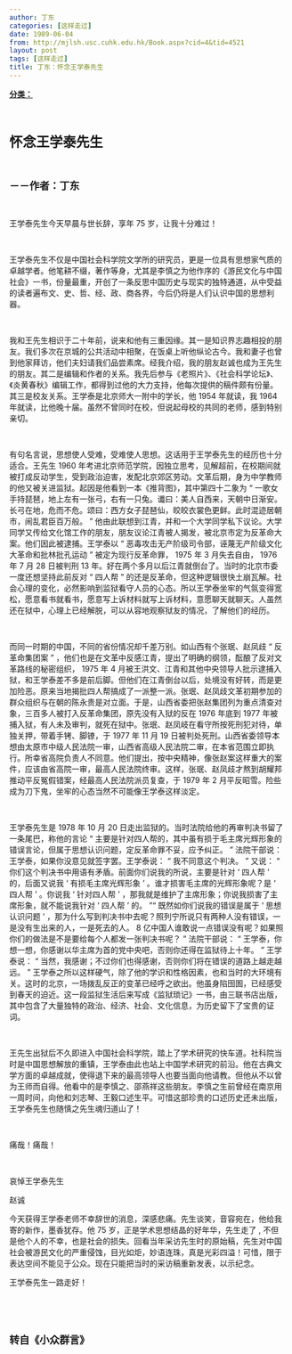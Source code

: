 ```yaml
---
author: 丁东
categories: [这样走过]
date: 1989-06-04
from: http://mjlsh.usc.cuhk.edu.hk/Book.aspx?cid=4&tid=4521
layout: post
tags: [这样走过]
title: 丁东：怀念王学泰先生
---
```


<div style="margin: 15px 10px 10px 0px;">
 <div>
  <span id="ctl00_ContentPlaceHolder1_chapter1_SubjectLabel" style="font-weight:bold;text-decoration:underline;">
   分类：
  </span>
 </div>
 <p class="p1">
  <b>
   <font size="5">
    <span class="s1">
    </span>
    <br/>
   </font>
  </b>
 </p>
 <p class="p2">
  <span class="s1">
   <b>
    <font size="5">
     怀念王学泰先生
    </font>
   </b>
  </span>
 </p>
 <p class="p2">
  <span class="s1">
   <b>
    <font size="4">
     <br/>
    </font>
   </b>
  </span>
 </p>
 <p class="p2">
  <span class="s1">
   <b>
    <font size="4">
     －－作者：丁东
    </font>
   </b>
  </span>
 </p>
 <p class="p1">
  <span class="s1">
  </span>
  <br/>
 </p>
 <p class="p2">
  <span class="s1">
   王学泰先生今天早晨与世长辞，享年
  </span>
  <span class="s2">
   75
  </span>
  <span class="s1">
   岁，让我十分难过！
  </span>
 </p>
 <p class="p1">
  <span class="s1">
  </span>
  <br/>
 </p>
 <p class="p2">
  <span class="s1">
   王学泰先生不仅是中国社会科学院文学所的研究员，更是一位具有思想家气质的卓越学者。他笔耕不缀，著作等身，尤其是李慎之为他作序的《游民文化与中国社会》一书，份量最重，开创了一条反思中国历史与现实的独特通道，从中受益的读者遍布文、史、哲、经、政、商各界，今后仍将是人们认识中国的思想利器。
  </span>
 </p>
 <p class="p1">
  <span class="s1">
  </span>
  <br/>
 </p>
 <p class="p2">
  <span class="s1">
   我和王先生相识于二十年前，说来和他有三重因缘。其一是知识界志趣相投的朋友。我们多次在京城的公共活动中相聚，在饭桌上听他纵论古今。我和妻子也曾到他家拜访，他们夫妇请我们品尝素席。经我介绍，我的朋友赵诚也成为王先生的朋友。其二是编辑和作者的关系。我先后参与《老照片》、《社会科学论坛》、《炎黄春秋》编辑工作，都得到过他的大力支持，他每次提供的稿件颇有份量。其三是校友关系。王学泰是北京师大一附中的学长，他
  </span>
  <span class="s2">
   1954
  </span>
  <span class="s1">
   年就读，我
  </span>
  <span class="s2">
   1964
  </span>
  <span class="s1">
   年就读，比他晚十届。虽然不曾同时在校，但说起母校的共同的老师，感到特别亲切。
  </span>
 </p>
 <p class="p1">
  <span class="s1">
  </span>
  <br/>
 </p>
 <p class="p2">
  <span class="s1">
   有句名言说，思想使人受难，受难使人思想。这话用于王学泰先生的经历也十分适合。王先生
  </span>
  <span class="s2">
   1960
  </span>
  <span class="s1">
   年考进北京师范学院，因独立思考，见解超前，在校期间就被打成反动学生，受到政治迫害，发配北京郊区劳动。文革后期，身为中学教师的他又被关进监狱。起因是他看到一本《推背图》，其中第四十二象为
  </span>
  <span class="s2">
   “
  </span>
  <span class="s1">
   一歌女手持琵琶，地上左有一张弓，右有一只兔。谶曰：美人自西来，天朝中日渐安。长弓在地，危而不危。颂曰：西方女子琵琶仙，皎皎衣裳色更鲜。此时混迹居朝市，闹乱君臣百万般。
  </span>
  <span class="s2">
   ”
  </span>
  <span class="s1">
   他由此联想到江青，并和一个大学同学私下议论。大学同学又传给文化馆工作的朋友，朋友议论江青被人揭发，被北京市定为反革命大案。他们因此被逮捕。王学泰以
  </span>
  <span class="s2">
   “
  </span>
  <span class="s1">
   恶毒攻击无产阶级司令部，诬蔑无产阶级文化大革命和批林批孔运动
  </span>
  <span class="s2">
   ”
  </span>
  <span class="s1">
   被定为现行反革命罪，
  </span>
  <span class="s2">
   1975
  </span>
  <span class="s1">
   年
  </span>
  <span class="s2">
   3
  </span>
  <span class="s1">
   月失去自由，
  </span>
  <span class="s2">
   1976
  </span>
  <span class="s1">
   年
  </span>
  <span class="s2">
   7
  </span>
  <span class="s1">
   月
  </span>
  <span class="s2">
   28
  </span>
  <span class="s1">
   日被判刑
  </span>
  <span class="s2">
   13
  </span>
  <span class="s1">
   年。好在两个多月以后江青就倒台了。当时的北京市委一度还想坚持此前反对
  </span>
  <span class="s2">
   “
  </span>
  <span class="s1">
   四人帮
  </span>
  <span class="s2">
   ”
  </span>
  <span class="s1">
   的还是反革命，但这种逻辑很快土崩瓦解。社会心理的变化，必然影响到监狱看守人员的心态。所以王学泰坐牢的气氛变得宽松，愿意看书就看书，愿意写上诉材料就写上诉材料，意愿聊天就聊天。人虽然还在狱中，心理上已经解脱，可以从容地观察狱友的情况，了解他们的经历。
  </span>
 </p>
 <p class="p1">
  <span class="s1">
  </span>
  <br/>
 </p>
 <p class="p2">
  <span class="s1">
   而同一时期的中国，不同的省份情况却千差万别。如山西有个张珉、赵凤歧
  </span>
  <span class="s2">
   “
  </span>
  <span class="s1">
   反革命集团案
  </span>
  <span class="s2">
   ”
  </span>
  <span class="s1">
   ，他们也是在文革中反感江青，提出了明确的纲领，酝酿了反对文革路线的秘密组织，
  </span>
  <span class="s2">
   1975
  </span>
  <span class="s1">
   年
  </span>
  <span class="s2">
   4
  </span>
  <span class="s1">
   月被王洪文、江青和其他中央领导人批示逮捕入狱，和王学泰差不多是前后脚。但他们在江青倒台以后，处境没有好转，而是更加险恶。原来当地揭批四人帮搞成了一派整一派。张珉、赵凤歧文革初期参加的群众组织与在朝的陈永贵是对立面。于是，山西省委把张赵集团列为重点清查对象，三百多人被打入反革命集团，原先没有入狱的反在
  </span>
  <span class="s2">
   1976
  </span>
  <span class="s1">
   年底到
  </span>
  <span class="s2">
   1977
  </span>
  <span class="s1">
   年被捕入狱，有人未及审判，就死在狱中。张珉、赵凤岐在看守所按死刑犯对待，单独关押，带着手铐、脚镣，于
  </span>
  <span class="s2">
   1977
  </span>
  <span class="s1">
   年
  </span>
  <span class="s2">
   11
  </span>
  <span class="s1">
   月
  </span>
  <span class="s2">
   19
  </span>
  <span class="s1">
   日被判处死刑。山西省委领导本想由太原市中级人民法院一审，山西省高级人民法院二审，在本省范围立即执行。所幸省高院负责人不同意。他们提出，按中央精神，像张赵案这样重大的案件，应该由省高院一审，最高人民法院终审。这样，张珉、赵凤歧才熬到胡耀邦推动平反冤假错案，经最高人民法院派员复查，于
  </span>
  <span class="s2">
   1979
  </span>
  <span class="s1">
   年
  </span>
  <span class="s2">
   2
  </span>
  <span class="s1">
   月平反昭雪。险些成为刀下鬼，坐牢的心态当然不可能像王学泰这样淡定。
  </span>
 </p>
 <p class="p1">
  <span class="s1">
  </span>
  <br/>
 </p>
 <p class="p2">
  <span class="s1">
   王学泰先生是
  </span>
  <span class="s2">
   1978
  </span>
  <span class="s1">
   年
  </span>
  <span class="s2">
   10
  </span>
  <span class="s1">
   月
  </span>
  <span class="s2">
   20
  </span>
  <span class="s1">
   日走出监狱的。当时法院给他的再审判决书留了一条尾巴，称他的言论
  </span>
  <span class="s2">
   “
  </span>
  <span class="s1">
   主要是针对四人帮的，其中虽有损于毛主席光辉形象的错误言论，但属于思想认识问题，定反革命罪不妥，应予纠正。
  </span>
  <span class="s2">
   ”
  </span>
  <span class="s1">
   法院干部说：王学泰，如果你没意见就签字罢。王学泰说：
  </span>
  <span class="s2">
   “
  </span>
  <span class="s1">
   我不同意这个判决。
  </span>
  <span class="s2">
   ”
  </span>
  <span class="s1">
   又说：
  </span>
  <span class="s2">
   “
  </span>
  <span class="s1">
   你们这个判决书中用语有矛盾。前面你们说我的所说，主要是针对
  </span>
  <span class="s2">
   ‘
  </span>
  <span class="s1">
   四人帮
  </span>
  <span class="s2">
   ’
  </span>
  <span class="s1">
   的，后面又说我
  </span>
  <span class="s2">
   ‘
  </span>
  <span class="s1">
   有损毛主席光辉形象
  </span>
  <span class="s2">
   ’
  </span>
  <span class="s1">
   。谁才损害毛主席的光辉形象呢？是
  </span>
  <span class="s2">
   ‘
  </span>
  <span class="s1">
   四人帮
  </span>
  <span class="s2">
   ’
  </span>
  <span class="s1">
   。你说我
  </span>
  <span class="s2">
   ‘
  </span>
  <span class="s1">
   针对四人帮
  </span>
  <span class="s2">
   ’
  </span>
  <span class="s1">
   ，那我就是维护了主席形象；你说我损害了主席形象，就不能说我针对
  </span>
  <span class="s2">
   ‘
  </span>
  <span class="s1">
   四人帮
  </span>
  <span class="s2">
   ’
  </span>
  <span class="s1">
   的。
  </span>
  <span class="s2">
   ”“
  </span>
  <span class="s1">
   既然如你们说我的错误是属于
  </span>
  <span class="s2">
   ‘
  </span>
  <span class="s1">
   思想认识问题
  </span>
  <span class="s2">
   ’
  </span>
  <span class="s1">
   ，那为什么写到判决书中去呢？照列宁所说只有两种人没有错误，一是没有生出来的人，一是死去的人。
  </span>
  <span class="s2">
   8
  </span>
  <span class="s1">
   亿中国人谁敢说一点错误没有呢？如果照你们的做法是不是要给每个人都发一张判决书呢？
  </span>
  <span class="s2">
   ”
  </span>
  <span class="s1">
   法院干部说：
  </span>
  <span class="s2">
   “
  </span>
  <span class="s1">
   王学泰，你想一想，你感谢以华主席为首的党中央吧，否则你还得在监狱待上十年。
  </span>
  <span class="s2">
   ”
  </span>
  <span class="s1">
   王学泰说：
  </span>
  <span class="s2">
   “
  </span>
  <span class="s1">
   当然，我感谢；不过你们也得感谢，否则你们将在错误的道路上越走越远。
  </span>
  <span class="s2">
   ”
  </span>
  <span class="s1">
   王学泰之所以这样硬气，除了他的学识和性格因素，也和当时的大环境有关。这时的北京，一场拨乱反正的变革已经呼之欲出。他虽身陷囹圄，已经感受到春天的迫近。这一段监狱生活后来写成《监狱琐记》一书，由三联书店出版，其中包含了大量独特的政治、经济、社会、文化信息，为历史留下了宝贵的证词。
  </span>
 </p>
 <p class="p1">
  <span class="s1">
  </span>
  <br/>
 </p>
 <p class="p2">
  <span class="s1">
   王先生出狱后不久即进入中国社会科学院，踏上了学术研究的快车道。社科院当时是中国思想解放的重镇，王学泰由此也站上中国学术研究的前沿。他在古典文学方面的卓越成就，使得退下来的最高领导人也要当面向他请教。但他从不以曾为王师而自得。他看中的是李慎之、邵燕祥这些朋友。李慎之生前曾经在南京用一周时间，向他和刘志琴、王毅口述生平。可惜这部珍贵的口述历史还未出版，王学泰先生也随慎之先生魂归道山了！
  </span>
 </p>
 <p class="p1">
  <span class="s1">
  </span>
  <br/>
 </p>
 <p class="p2">
  <span class="s1">
   痛哉！痛哉！
  </span>
 </p>
 <p class="p1">
  <span class="s1">
  </span>
  <br/>
 </p>
 <p class="p2">
  <span class="s1">
   哀悼王学泰先生
  </span>
 </p>
 <p class="p2">
  <span class="s1">
   赵诚
  </span>
 </p>
 <p class="p2">
  <span class="s1">
   今天获得王学泰老师不幸辞世的消息，深感悲痛。先生谈笑，音容宛在，他给我寄的新作，墨香犹存。他
  </span>
  <span class="s2">
   75
  </span>
  <span class="s1">
   岁，正是学术思想结晶的好年华，先生走了
  </span>
  <span class="s2">
   ,
  </span>
  <span class="s1">
   不但是他个人的不幸，也是社会的损失。回看当年采访先生时的原始稿，先生对中国社会被游民文化的严重侵蚀，目光如炬，妙语连珠，真是光彩四溢！可惜，限于表达空间不能见于公众。现在只能把当时的采访稿重新发表，以示纪念。
  </span>
 </p>
 <p class="p2">
  <span class="s1">
   王学泰先生一路走好！
  </span>
 </p>
 <p class="p1">
  <span class="s1">
  </span>
  <br/>
 </p>
 <p class="p1">
  <b>
   <font size="4">
    <span class="s1">
    </span>
    <br/>
   </font>
  </b>
 </p>
 <p class="p2">
  <span class="s1">
   <b>
    <font size="4">
     转自《小众群言》
    </font>
   </b>
  </span>
 </p>
</div>

